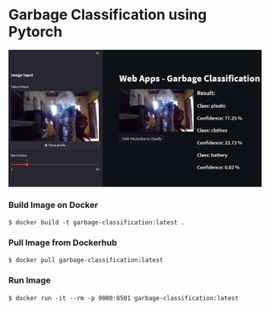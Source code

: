 # Garbage Classification using Pytorch

![](image.png)

### Build Image on Docker

```
$ docker build -t garbage-classification:latest .
```

### Pull Image from Dockerhub

```
$ docker pull garbage-classification:latest
```

### Run Image

```
$ docker run -it --rm -p 9000:8501 garbage-classification:latest
```
